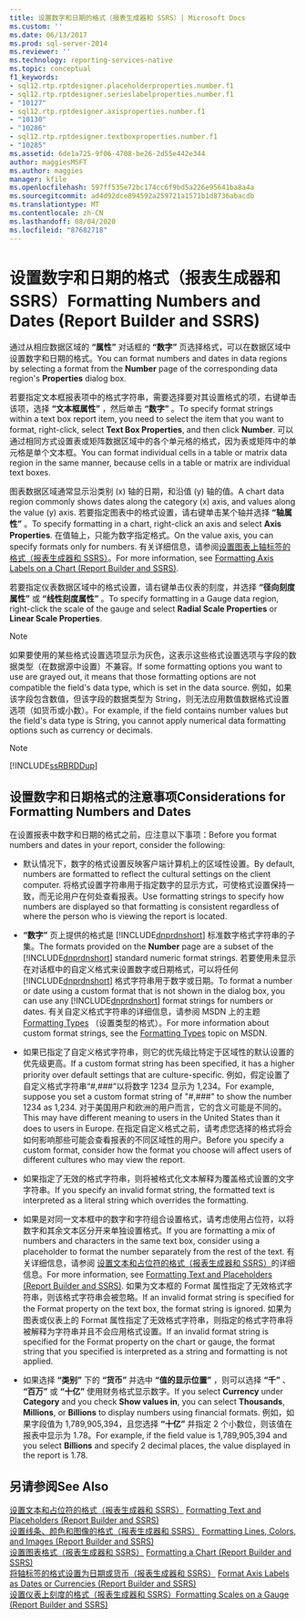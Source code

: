 ```yaml
---
title: 设置数字和日期的格式（报表生成器和 SSRS）| Microsoft Docs
ms.custom: ''
ms.date: 06/13/2017
ms.prod: sql-server-2014
ms.reviewer: ''
ms.technology: reporting-services-native
ms.topic: conceptual
f1_keywords:
- sql12.rtp.rptdesigner.placeholderproperties.number.f1
- sql12.rtp.rptdesigner.serieslabelproperties.number.f1
- "10127"
- sql12.rtp.rptdesigner.axisproperties.number.f1
- "10130"
- "10286"
- sql12.rtp.rptdesigner.textboxproperties.number.f1
- "10285"
ms.assetid: 6de1a725-9f06-4708-be26-2d55e442e344
author: maggiesMSFT
ms.author: maggies
manager: kfile
ms.openlocfilehash: 597ff535e72bc174cc6f9bd5a226e95641ba8a4a
ms.sourcegitcommit: ad4d92dce894592a259721a1571b1d8736abacdb
ms.translationtype: MT
ms.contentlocale: zh-CN
ms.lasthandoff: 08/04/2020
ms.locfileid: "87682718"
---
```

# <a name="formatting-numbers-and-dates-report-builder-and-ssrs"></a><span data-ttu-id="44244-102">设置数字和日期的格式（报表生成器和 SSRS）</span><span class="sxs-lookup"><span data-stu-id="44244-102">Formatting Numbers and Dates (Report Builder and SSRS)</span></span>
  <span data-ttu-id="44244-103">通过从相应数据区域的 **“属性”** 对话框的 **“数字”** 页选择格式，可以在数据区域中设置数字和日期的格式。</span><span class="sxs-lookup"><span data-stu-id="44244-103">You can format numbers and dates in data regions by selecting a format from the **Number** page of the corresponding data region's **Properties** dialog box.</span></span>  
  
 <span data-ttu-id="44244-104">若要指定文本框报表项中的格式字符串，需要选择要对其设置格式的项，右键单击该项，选择 **“文本框属性”** ，然后单击 **“数字”** 。</span><span class="sxs-lookup"><span data-stu-id="44244-104">To specify format strings within a text box report item, you need to select the item that you want to format, right-click, select **Text Box Properties**, and then click **Number**.</span></span> <span data-ttu-id="44244-105">可以通过相同方式设置表或矩阵数据区域中的各个单元格的格式，因为表或矩阵中的单元格是单个文本框。</span><span class="sxs-lookup"><span data-stu-id="44244-105">You can format individual cells in a table or matrix data region in the same manner, because cells in a table or matrix are individual text boxes.</span></span>  
  
 <span data-ttu-id="44244-106">图表数据区域通常显示沿类别 (x) 轴的日期，和沿值 (y) 轴的值。</span><span class="sxs-lookup"><span data-stu-id="44244-106">A chart data region commonly shows dates along the category (x) axis, and values along the value (y) axis.</span></span> <span data-ttu-id="44244-107">若要指定图表中的格式设置，请右键单击某个轴并选择 **“轴属性”** 。</span><span class="sxs-lookup"><span data-stu-id="44244-107">To specify formatting in a chart, right-click an axis and select **Axis Properties**.</span></span> <span data-ttu-id="44244-108">在值轴上，只能为数字指定格式。</span><span class="sxs-lookup"><span data-stu-id="44244-108">On the value axis, you can specify formats only for numbers.</span></span> <span data-ttu-id="44244-109">有关详细信息，请参阅[设置图表上轴标签的格式（报表生成器和 SSRS）](formatting-axis-labels-on-a-chart-report-builder-and-ssrs.md)。</span><span class="sxs-lookup"><span data-stu-id="44244-109">For more information, see [Formatting Axis Labels on a Chart &#40;Report Builder and SSRS&#41;](formatting-axis-labels-on-a-chart-report-builder-and-ssrs.md).</span></span>  
  
 <span data-ttu-id="44244-110">若要指定仪表数据区域中的格式设置，请右键单击仪表的刻度，并选择 **“径向刻度属性”** 或 **“线性刻度属性”** 。</span><span class="sxs-lookup"><span data-stu-id="44244-110">To specify formatting in a Gauge data region, right-click the scale of the gauge and select **Radial Scale Properties** or **Linear Scale Properties**.</span></span>  
  
> [!NOTE]  
>  <span data-ttu-id="44244-111">如果要使用的某些格式设置选项显示为灰色，这表示这些格式设置选项与字段的数据类型（在数据源中设置）不兼容。</span><span class="sxs-lookup"><span data-stu-id="44244-111">If some formatting options you want to use are grayed out, it means that those formatting options are not compatible the field's data type, which is set in the data source.</span></span> <span data-ttu-id="44244-112">例如，如果该字段包含数值，但该字段的数据类型为 String，则无法应用数值数据格式设置选项（如货币或小数）。</span><span class="sxs-lookup"><span data-stu-id="44244-112">For example, if the field contains number values but the field's data type is String, you cannot apply numerical data formatting options such as currency or decimals.</span></span>  
  
> [!NOTE]  
>  [!INCLUDE[ssRBRDDup](../../includes/ssrbrddup-md.md)]  
  
## <a name="considerations-for-formatting-numbers-and-dates"></a><span data-ttu-id="44244-113">设置数字和日期格式的注意事项</span><span class="sxs-lookup"><span data-stu-id="44244-113">Considerations for Formatting Numbers and Dates</span></span>  
 <span data-ttu-id="44244-114">在设置报表中数字和日期的格式之前，应注意以下事项：</span><span class="sxs-lookup"><span data-stu-id="44244-114">Before you format numbers and dates in your report, consider the following:</span></span>  
  
-   <span data-ttu-id="44244-115">默认情况下，数字的格式设置反映客户端计算机上的区域性设置。</span><span class="sxs-lookup"><span data-stu-id="44244-115">By default, numbers are formatted to reflect the cultural settings on the client computer.</span></span> <span data-ttu-id="44244-116">将格式设置字符串用于指定数字的显示方式，可使格式设置保持一致，而无论用户在何处查看报表。</span><span class="sxs-lookup"><span data-stu-id="44244-116">Use formatting strings to specify how numbers are displayed so that formatting is consistent regardless of where the person who is viewing the report is located.</span></span>  
  
-   <span data-ttu-id="44244-117">**“数字”** 页上提供的格式是 [!INCLUDE[dnprdnshort](../../includes/dnprdnshort-md.md)] 标准数字格式字符串的子集。</span><span class="sxs-lookup"><span data-stu-id="44244-117">The formats provided on the **Number** page are a subset of the [!INCLUDE[dnprdnshort](../../includes/dnprdnshort-md.md)] standard numeric format strings.</span></span> <span data-ttu-id="44244-118">若要使用未显示在对话框中的自定义格式来设置数字或日期格式，可以将任何 [!INCLUDE[dnprdnshort](../../includes/dnprdnshort-md.md)] 格式字符串用于数字或日期。</span><span class="sxs-lookup"><span data-stu-id="44244-118">To format a number or date using a custom format that is not shown in the dialog box, you can use any [!INCLUDE[dnprdnshort](../../includes/dnprdnshort-md.md)] format strings for numbers or dates.</span></span> <span data-ttu-id="44244-119">有关自定义格式字符串的详细信息，请参阅 MSDN 上的主题 [Formatting Types](https://go.microsoft.com/fwlink/?LinkId=112024) （设置类型的格式）。</span><span class="sxs-lookup"><span data-stu-id="44244-119">For more information about custom format strings, see the [Formatting Types](https://go.microsoft.com/fwlink/?LinkId=112024) topic on MSDN.</span></span>  
  
-   <span data-ttu-id="44244-120">如果已指定了自定义格式字符串，则它的优先级比特定于区域性的默认设置的优先级更高。</span><span class="sxs-lookup"><span data-stu-id="44244-120">If a custom format string has been specified, it has a higher priority over default settings that are culture-specific.</span></span> <span data-ttu-id="44244-121">例如，假定设置了自定义格式字符串“#,###”以将数字 1234 显示为 1,234。</span><span class="sxs-lookup"><span data-stu-id="44244-121">For example, suppose you set a custom format string of "#,###" to show the number 1234 as 1,234.</span></span> <span data-ttu-id="44244-122">对于美国用户和欧洲的用户而言，它的含义可能是不同的。</span><span class="sxs-lookup"><span data-stu-id="44244-122">This may have different meaning to users in the United States than it does to users in Europe.</span></span> <span data-ttu-id="44244-123">在指定自定义格式之前，请考虑您选择的格式将会如何影响那些可能会查看报表的不同区域性的用户。</span><span class="sxs-lookup"><span data-stu-id="44244-123">Before you specify a custom format, consider how the format you choose will affect users of different cultures who may view the report.</span></span>  
  
-   <span data-ttu-id="44244-124">如果指定了无效的格式字符串，则将被格式化文本解释为覆盖格式设置的文字字符串。</span><span class="sxs-lookup"><span data-stu-id="44244-124">If you specify an invalid format string, the formatted text is interpreted as a literal string which overrides the formatting.</span></span>  
  
-   <span data-ttu-id="44244-125">如果是对同一文本框中的数字和字符组合设置格式，请考虑使用占位符，以将数字和其余文本区分开来单独设置格式。</span><span class="sxs-lookup"><span data-stu-id="44244-125">If you are formatting a mix of numbers and characters in the same text box, consider using a placeholder to format the number separately from the rest of the text.</span></span> <span data-ttu-id="44244-126">有关详细信息，请参阅 [设置文本和占位符的格式（报表生成器和 SSRS）](formatting-text-and-placeholders-report-builder-and-ssrs.md)的详细信息。</span><span class="sxs-lookup"><span data-stu-id="44244-126">For more information, see [Formatting Text and Placeholders &#40;Report Builder and SSRS&#41;](formatting-text-and-placeholders-report-builder-and-ssrs.md).</span></span> <span data-ttu-id="44244-127">如果为文本框的 Format 属性指定了无效格式字符串，则该格式字符串会被忽略。</span><span class="sxs-lookup"><span data-stu-id="44244-127">If an invalid format string is specified for the Format property on the text box, the format string is ignored.</span></span> <span data-ttu-id="44244-128">如果为图表或仪表上的 Format 属性指定了无效格式字符串，则指定的格式字符串将被解释为字符串并且不会应用格式设置。</span><span class="sxs-lookup"><span data-stu-id="44244-128">If an invalid format string is specified for the Format property on the chart or gauge, the format string that you specified is interpreted as a string and formatting is not applied.</span></span>  
  
-   <span data-ttu-id="44244-129">如果选择 **“类别”** 下的 **“货币”** 并选中 **“值的显示位置”** ，则可以选择 **“千”** 、 **“百万”** 或 **“十亿”** 使用财务格式显示数字。</span><span class="sxs-lookup"><span data-stu-id="44244-129">If you select **Currency** under **Category** and you check **Show values in**, you can select **Thousands**, **Millions**, or **Billions** to display numbers using financial formats.</span></span> <span data-ttu-id="44244-130">例如，如果字段值为 1,789,905,394，且您选择 **“十亿”** 并指定 2 个小数位，则该值在报表中显示为 1.78。</span><span class="sxs-lookup"><span data-stu-id="44244-130">For example, if the field value is 1,789,905,394 and you select **Billions** and specify 2 decimal places, the value displayed in the report is 1.78.</span></span>  
  
## <a name="see-also"></a><span data-ttu-id="44244-131">另请参阅</span><span class="sxs-lookup"><span data-stu-id="44244-131">See Also</span></span>  
 <span data-ttu-id="44244-132">[设置文本和占位符的格式（报表生成器和 SSRS）](formatting-text-and-placeholders-report-builder-and-ssrs.md) </span><span class="sxs-lookup"><span data-stu-id="44244-132">[Formatting Text and Placeholders &#40;Report Builder and SSRS&#41;](formatting-text-and-placeholders-report-builder-and-ssrs.md) </span></span>  
 <span data-ttu-id="44244-133">[设置线条、颜色和图像的格式（报表生成器和 SSRS）](images-report-builder-and-ssrs.md) </span><span class="sxs-lookup"><span data-stu-id="44244-133">[Formatting Lines, Colors, and Images &#40;Report Builder and SSRS&#41;](images-report-builder-and-ssrs.md) </span></span>  
 <span data-ttu-id="44244-134">[设置图表格式（报表生成器和 SSRS）](formatting-a-chart-report-builder-and-ssrs.md) </span><span class="sxs-lookup"><span data-stu-id="44244-134">[Formatting a Chart &#40;Report Builder and SSRS&#41;](formatting-a-chart-report-builder-and-ssrs.md) </span></span>  
 <span data-ttu-id="44244-135">[将轴标签的格式设置为日期或货币（报表生成器和 SSRS）](format-axis-labels-as-dates-or-currencies-report-builder-and-ssrs.md) </span><span class="sxs-lookup"><span data-stu-id="44244-135">[Format Axis Labels as Dates or Currencies &#40;Report Builder and SSRS&#41;](format-axis-labels-as-dates-or-currencies-report-builder-and-ssrs.md) </span></span>  
 [<span data-ttu-id="44244-136">设置仪表上刻度的格式（报表生成器和 SSRS）</span><span class="sxs-lookup"><span data-stu-id="44244-136">Formatting Scales on a Gauge &#40;Report Builder and SSRS&#41;</span></span>](formatting-scales-on-a-gauge-report-builder-and-ssrs.md)  
  
  
